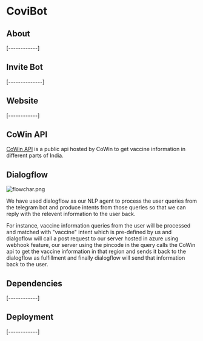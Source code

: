 # CoviBot

## About 
[------------]


## Invite Bot
[--------------]


## Website
[------------]


## CoWin API
[CoWin API](https://github.com/cowinapi/developer.cowin) is a public api hosted by CoWin to get vaccine information in different parts of India.


## Dialogflow
![flowchar.png](https://lh3.googleusercontent.com/f0bamKZBdTkGXLH4vbFSfPpAevqg1NPglW7g1JIuWaqoDjX5PysrXtoCs8i2uQGg1KPnjyVn2p-pibDNra311qDzPhgZuZRUIuUCG15SjQZjRfC3UgPMMysm-QFGlTP5PfFkGq2qCrE)

We have used dialogflow as our NLP agent to process the user queries from the telegram bot and produce intents from those queries so that we can reply with the relevent information to the user back.

For instance, vaccine information queries from the user will be processed and matched with "vaccine" intent which is pre-defined by us and dialgoflow will call a post request to our server hosted in azure using webhook feature, our server using the pincode in the query calls the CoWin api to get the vaccine information in that region and sends it back to the dialogflow as fulfillment and finally dialogflow will send that information back to the user.

## Dependencies
[------------]


## Deployment
[------------]

